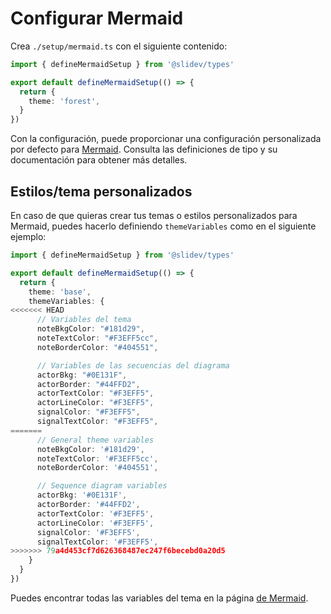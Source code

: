 # Configurar Mermaid

<Environment type="client" />

Crea `./setup/mermaid.ts` con el siguiente contenido:

```ts
import { defineMermaidSetup } from '@slidev/types'

export default defineMermaidSetup(() => {
  return {
    theme: 'forest',
  }
})
```

Con la configuración, puede proporcionar una configuración personalizada por defecto para [Mermaid](https://mermaid-js.github.io/). Consulta las definiciones de tipo y su documentación para obtener más detalles.


## Estilos/tema personalizados

En caso de que quieras crear tus temas o estilos personalizados para Mermaid, puedes hacerlo definiendo `themeVariables` como en el siguiente ejemplo:

```ts
import { defineMermaidSetup } from '@slidev/types'

export default defineMermaidSetup(() => {
  return {
    theme: 'base',
    themeVariables: {
<<<<<<< HEAD
      // Variables del tema
      noteBkgColor: "#181d29",
      noteTextColor: "#F3EFF5cc",
      noteBorderColor: "#404551",

      // Variables de las secuencias del diagrama
      actorBkg: "#0E131F",
      actorBorder: "#44FFD2",
      actorTextColor: "#F3EFF5",
      actorLineColor: "#F3EFF5",
      signalColor: "#F3EFF5",
      signalTextColor: "#F3EFF5",
=======
      // General theme variables
      noteBkgColor: '#181d29',
      noteTextColor: '#F3EFF5cc',
      noteBorderColor: '#404551',

      // Sequence diagram variables
      actorBkg: '#0E131F',
      actorBorder: '#44FFD2',
      actorTextColor: '#F3EFF5',
      actorLineColor: '#F3EFF5',
      signalColor: '#F3EFF5',
      signalTextColor: '#F3EFF5',
>>>>>>> 79a4d453cf7d626368487ec247f6becebd0a20d5
    }
  }
})
```

Puedes encontrar todas las variables del tema en la página [de Mermaid](https://mermaid.js.org/config/theming.html).

